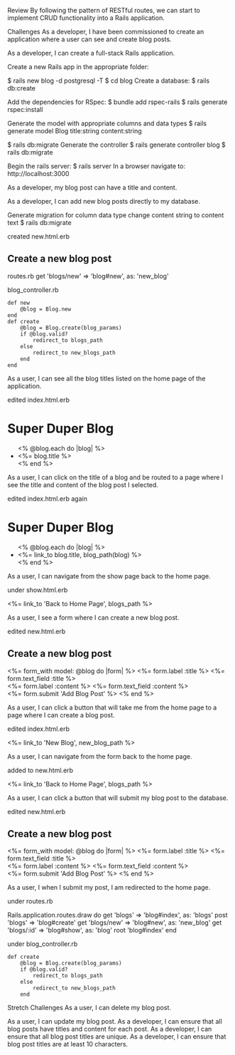 Review
By following the pattern of RESTful routes, we can start to implement CRUD functionality into a Rails application.

Challenges
As a developer, I have been commissioned to create an application where a user can see and create blog posts.

As a developer, I can create a full-stack Rails application.

Create a new Rails app in the appropriate folder: 

$ rails new blog -d postgresql -T
$ cd blog
Create a database: $ rails db:create

Add the dependencies for RSpec:
$ bundle add rspec-rails
$ rails generate rspec:install

Generate the model with appropriate columns and data types
$ rails generate model Blog title:string content:string

$ rails db:migrate
Generate the controller
$ rails generate controller blog
$ rails db:migrate

Begin the rails server: $ rails server
In a browser navigate to: http://localhost:3000

As a developer, my blog post can have a title and content.


As a developer, I can add new blog posts directly to my database.

Generate migration for column data type change content string to content text
$ rails db:migrate

created new.html.erb

<h2>Create a new blog post</h2>

routes.rb
    get 'blogs/new' => 'blog#new', as: 'new_blog'

blog_controller.rb

    def new
        @blog = Blog.new
    end
    def create
        @blog = Blog.create(blog_params)
        if @blog.valid?
            redirect_to blogs_path
        else
            redirect_to new_blogs_path
        end
    end

As a user, I can see all the blog titles listed on the home page of the application.

edited index.html.erb

<h1>Super Duper Blog</h1>

<ul>
<% @blog.each do |blog| %>
    <li>
     <%= blog.title %>
    </li> 
<% end %>
</ul>

As a user, I can click on the title of a blog and be routed to a page where I see the title and content of the blog post I selected.

edited index.html.erb again

<h1>Super Duper Blog</h1>

<ul>
<% @blog.each do |blog| %>
    <li>
     <%= link_to blog.title, blog_path(blog) %>
    </li> 
<% end %>
</ul>

As a user, I can navigate from the show page back to the home page.

under show.html.erb
  <p><%= link_to 'Back to Home Page', blogs_path %></p>

As a user, I see a form where I can create a new blog post.

edited new.html.erb
<h2>Create a new blog post</h2>
<%= form_with model: @blog do |form| %>
    <%= form.label :title %>
    <%= form.text_field :title %>
    <br>
    <%= form.label :content %>
    <%= form.text_field :content %>
    <br>
    <%= form.submit 'Add Blog Post' %>
  <% end %>

As a user, I can click a button that will take me from the home page to a page where I can create a blog post.

edited index.html.erb

<p><%= link_to 'New Blog', new_blog_path %></p>

As a user, I can navigate from the form back to the home page.

added to new.html.erb

<p><%= link_to 'Back to Home Page', blogs_path %></p>

As a user, I can click a button that will submit my blog post to the database.

edited new.html.erb
<h2>Create a new blog post</h2>
<%= form_with model: @blog do |form| %>
    <%= form.label :title %>
    <%= form.text_field :title %>
    <br>
    <%= form.label :content %>
    <%= form.text_field :content %>
    <br>
    <%= form.submit 'Add Blog Post' %>
  <% end %>

As a user, I when I submit my post, I am redirected to the home page.

under routes.rb

Rails.application.routes.draw do
  get 'blogs' => 'blog#index', as: 'blogs'
  post 'blogs' => 'blog#create'
  get 'blogs/new' => 'blog#new', as: 'new_blog'
  get 'blogs/:id' => 'blog#show', as: 'blog'
  root 'blog#index'
end

under blog_controller.rb

    def create
        @blog = Blog.create(blog_params)
        if @blog.valid?
            redirect_to blogs_path
        else
            redirect_to new_blogs_path
        end



Stretch Challenges
As a user, I can delete my blog post.



As a user, I can update my blog post.
As a developer, I can ensure that all blog posts have titles and content for each post.
As a developer, I can ensure that all blog post titles are unique.
As a developer, I can ensure that blog post titles are at least 10 characters.